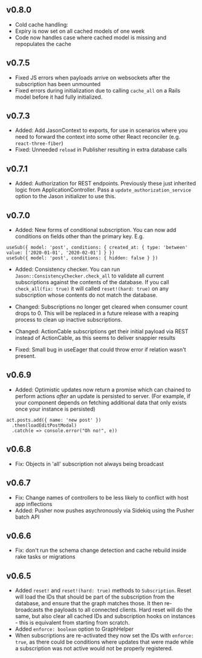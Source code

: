 ## v0.8.0
- Cold cache handling:
 - Expiry is now set on all cached models of one week
 - Code now handles case where cached model is missing and repopulates the cache

## v0.7.5
- Fixed JS errors when payloads arrive on websockets after the subscription has been unmounted
- Fixed errors during initialization due to calling `cache_all` on a Rails model before it had fully initialized.

## v0.7.3
- Added: Add JasonContext to exports, for use in scenarios where you need to forward the context into some other React reconciler (e.g. `react-three-fiber`)
- Fixed: Unneeded `reload` in Publisher resulting in extra database calls

## v0.7.1
- Added: Authorization for REST endpoints. Previously these just inherited logic from ApplicationController. Pass a `update_authorization_service` option to the Jason initializer to use this.

## v0.7.0
- Added: New forms of conditional subscription. You can now add conditions on fields other than the primary key.
E.g.
```
useSub({ model: 'post', conditions: { created_at: { type: 'between' value: ['2020-01-01', '2020-02-01'] } })
useSub({ model: 'post', conditions: { hidden: false } })
```

- Added: Consistency checker. You can run `Jason::ConsistencyChecker.check_all` to validate all current subscriptions against the contents of the database. If you call `check_all(fix: true)` it will called `reset!(hard: true)` on any subscription whose contents do not match the database.

- Changed: Subscriptions no longer get cleared when consumer count drops to 0. This will be replaced in a future release with a reaping process to clean up inactive subscriptions.

- Changed: ActionCable subscriptions get their initial payload via REST instead of ActionCable, as this seems to deliver snappier results

- Fixed: Small bug in useEager that could throw error if relation wasn't present.

## v0.6.9
- Added: Optimistic updates now return a promise which can chained to perform actions _after_ an update is persisted to server. (For example, if your component depends on fetching additional data that only exists once your instance is persisted)
```
act.posts.add({ name: 'new post' })
  .then(loadEditPostModal)
  .catch(e => console.error("Oh no!", e))
```

## v0.6.8
- Fix: Objects in 'all' subscription not always being broadcast

## v0.6.7
- Fix: Change names of controllers to be less likely to conflict with host app inflections
- Added: Pusher now pushes asychronously via Sidekiq using the Pusher batch API

## v0.6.6
- Fix: don't run the schema change detection and cache rebuild inside rake tasks or migrations

## v0.6.5
- Added `reset!` and `reset!(hard: true)` methods to `Subscription`. Reset will load the IDs that should be part of the subscription from the database, and ensure that the graph matches those. It then re-broadcasts the payloads to all connected clients. Hard reset will do the same, but also clear all cached IDs and subscription hooks on instances - this is equivalent from starting from scratch.
- Added `enforce: boolean` option to GraphHelper
- When subscriptions are re-activated they now set the IDs with `enforce: true`, as there could be conditions where updates that were made while a subscription was not active would not be properly registered.